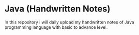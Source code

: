 
<h1>Java (Handwritten Notes)</h1> 
In this repository i will daily upload my handwritten notes of Java programming language with basic to advance level. 
